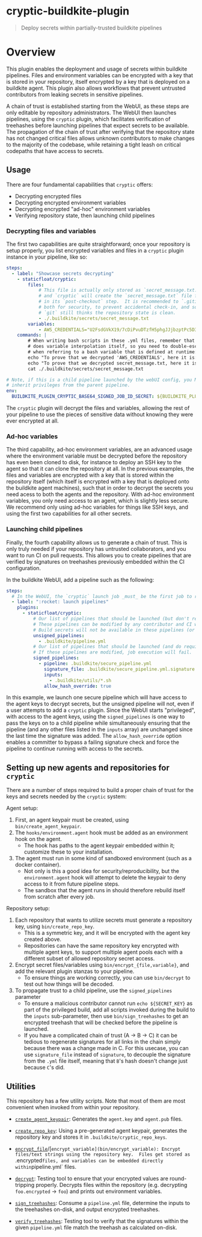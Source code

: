 # cryptic-buildkite-plugin
> Deploy secrets within partially-trusted buildkite pipelines

# Overview

This plugin enables the deployment and usage of secrets within buildkite pipelines.
Files and environment variables can be encrypted with a key that is stored in your repository, itself encrypted by a key that is deployed on a buildkite agent.
This plugin also allows workflows that prevent untrusted contributors from leaking secrets in sensitive pipelines.

A chain of trust is established starting from the WebUI, as these steps are only editable by repository administrators.
The WebUI then launches pipelines, using the `cryptic` plugin, which facilitates verification of treehashes before launching pipelines that expect secrets to be available.
The propagation of the chain of trust after verifying that the repository state has not changed critical files allows unknown contributors to make changes to the majority of the codebase, while retaining a tight leash on critical codepaths that have access to secrets.

## Usage

There are four fundamental capabilities that `cryptic` offers:

  - Decrypting encrypted files
  - Decrypting encrypted environment variables
  - Decrypting encrypted "ad-hoc" environment variables
  - Verifying repository state, then launching child pipelines

### Decrypting files and variables

The first two capabilities are quite straightforward; once your repository is setup properly, you list encrypted variables and files in a `cryptic` plugin instance in your pipeline, like so:

```yml
steps:
  - label: "Showcase secrets decrypting"
    - staticfloat/cryptic:
        files:
            # This file is actually only stored as `secret_message.txt.encrypted` in the repo,
            # and `cryptic` will create the `secret_message.txt` file from it, when it decrypts
            # in its `post-checkout` step.  It is recommended to `.gitignore` the decrypted file
            # both for security, to prevent accidental check-in, and so that after decryption,
            # `git` still thinks the repository state is clean.
            - ./.buildkite/secrets/secret_message.txt
        variables:
            - AWS_CREDENTIALS="U2FsdGVkX19/7cDiPvuDTzfH5phgJJjbzptPc5D3WTwmQsK01j51b5HFjVfFvvwb"
    commands: |
        # When writing bash scripts in these .yml files, remember that the buildkite-agent
        # does variable interpolation itself, so you need to double-escape your dollar signs
        # when referring to a bash variable that is defined at runtime:
        echo "To prove that we decrypted 'AWS_CREDENTIALS', here it is: $${AWS_CREDENTIALS}"
        echo "To prove that we decrypted secret_message.txt, here it is:"
        cat ./.buildkite/secrets/secret_message.txt

# Note, if this is a child pipeline launched by the webUI config, you MUST put this here to
# inherit privileges from the parent pipeline.
env:
  BUILDKITE_PLUGIN_CRYPTIC_BASE64_SIGNED_JOB_ID_SECRET: ${BUILDKITE_PLUGIN_CRYPTIC_BASE64_SIGNED_JOB_ID_SECRET?}
```

The `cryptic` plugin will decrypt the files and variables, allowing the rest of your pipeline to use the pieces of sensitive data without knowing they were ever encrypted at all.

### Ad-hoc variables

The third capability, ad-hoc environment variables, are an advanced usage where the environment variable must be decrypted before the repository has even been cloned to disk, for instance to deploy an SSH key to the agent so that it can clone the repository at all.
In the previous examples, the files and variables are encrypted with a key that is stored within the repository itself (which itself is encrypted with a key that is deployed onto the buildkite agent machines), such that in order to decrypt the secrets you need acess to both the agents and the repository.
With ad-hoc environment variables, you only need access to an agent, which is slightly less secure.
We recommend only using ad-hoc variables for things like SSH keys, and using the first two capabilities for all other secrets.

### Launching child pipelines

Finally, the fourth capability allows us to generate a chain of trust.
This is only truly needed if your repository has untrusted collaborators, and you want to run CI on pull requests.
This allows you to create pipelines that are verified by signatures on treehashes previously embedded within the CI configuration.

In the buildkite WebUI, add a pipeline such as the following:

```yml
steps:
  # In the WebUI, the `cryptic` launch job _must_ be the first job to run
  - label: ":rocket: launch pipelines"
    plugins:
      - staticfloat/cryptic:
          # Our list of pipelines that should be launched (but don't require a signature)
          # These pipelines can be modified by any contributor and CI will still run.
          # Build secrets will not be available in these pipelines (or their children)
          unsigned_pipelines:
            - .buildkite/pipeline.yml
          # Our list of pipelines that should be launched (and do require a signature)
          # If these pipelines are modified, job execution will fail.
          signed_pipelines:
            - pipeline: .buildkite/secure_pipeline.yml
              signature_file: .buildkite/secure_pipeline.yml.signature
              inputs:
                - .buildkite/utils/*.sh
              allow_hash_override: true
```

In this example, we launch one secure pipeline which will have access to the agent keys to decrypt secrets, but the unsigned pipeline will not, even if a user attempts to add a `cryptic` plugin.
Since the WebUI starts "privileged", with access to the agent keys, using the `signed_pipelines` is one way to pass the keys on to a child pipeline while simultaneously ensuring that the pipeline (and any other files listed in the `inputs` array) are unchanged since the last time the signature was added.
The `allow_hash_override` option enables a committer to bypass a failing signature check and force the pipeline to continue running with access to the secrets.

## Setting up new agents and repositories for `cryptic`

There are a number of steps required to build a proper chain of trust for the keys and secrets needed by the `cryptic` system:

Agent setup:
  1. First, an agent keypair must be created, using `bin/create_agent_keypair`.
  2. The `hooks/environment.agent` hook must be added as an environment hook on the agent.
      - The hook has paths to the agent keypair embedded within it; customize these to your installation.
  3. The agent must run in some kind of sandboxed environment (such as a docker container).
      - Not only is this a good idea for security/reproducibility, but the `environment.agent` hook will attempt to delete the keypair to deny access to it from future pipeline steps.
      - The sandbox that the agent runs in should therefore rebuild itself from scratch after every job.

Repository setup:
  1. Each repository that wants to utilize secrets must generate a repository key, using `bin/create_repo_key`.
      - This is a symmetric key, and it will be encrypted with the agent key created above.
      - Repositories can have the same repository key encrypted with multiple agent keys, to support multiple agent pools each with a different subset of allowed repository secret access.
  2. Encrypt secret files/variables using `bin/encrypt_{file,variable}`, and add the relevant plugin stanzas to your pipeline.
      - To ensure things are working correctly, you can use `bin/decrypt` to test out how things will be decoded.
  3. To propagate trust to a child pipeline, use the `signed_pipelines` parameter
      - To ensure a malicious contributor cannot run `echo ${SECRET_KEY}` as part of the privileged build, add all scripts invoked during the build to the `inputs` sub-parameter, then use `bin/sign_treehashes` to get an encrypted treehash that will be checked before the pipeline is launched.
      - If you have a complicated chain of trust (A -> B -> C) it can be tedious to regenerate signatures for all links in the chain simply because there was a change made in C.  For this usecase, you can use `signature_file` instead of `signature`, to decouple the signature from the `.yml` file itself, meaning that `B`'s hash doesn't change just because `C`'s did.

## Utilities

This repository has a few utility scripts.  Note that most of them are most convenient when invoked from within your repository.

* [`create_agent_keypair`](bin/create_agent_keypair): Generates the `agent.key` and `agent.pub` files.

* [`create_repo_key`](bin/create_repo_key): Using a pre-generated agent keypair, generates the repository key and stores it in `.buildkite/cryptic_repo_keys`.

* [`encrypt_file`](bin/encrypt_file)/[`encrypt_variable](bin/encrypt_variable): Encrypt files/text strings using the repository key.  Files get stored as `.encrypted` files, and variables can be embedded directly within `pipeline.yml` files.

* [`decrypt`](bin/decrypt): Testing tool to ensure that your encrypted values are round-tripping properly.  Decrypts files within the repository (e.g. decrypting `foo.encrypted` -> `foo`) and prints out environment variables.

* [`sign_treehashes`](bin/sign_treehashes): Consume a `pipeline.yml` file, determine the inputs to the treehashes on-disk, and output encrypted treehashes.

* [`verify_treehashes`](bin/verify_treehashes): Testing tool to verify that the signatures within the given `pipeline.yml` file match the treehash as calculated on-disk.
